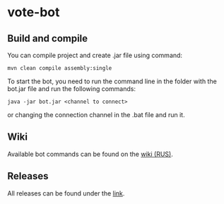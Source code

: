# vote-bot

## Build and compile
You can compile project and create .jar file using command:
```
mvn clean compile assembly:single
```

To start the bot, you need to run the command line in the folder with the bot.jar file and run the following commands:
```
java -jar bot.jar <channel to connect>
```
or changing the connection channel in the .bat file and run it.

## Wiki

Available bot commands can be found on the [wiki (RUS)](https://github.com/Skitale/vote-bot/wiki/List-of-command-(RUS)).

## Releases

All releases can be found under the [link](https://github.com/Skitale/vote-bot/wiki/List-of-command-(RUS)). 